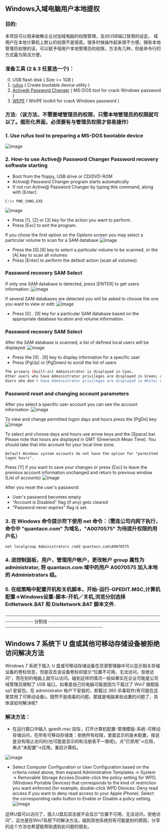 
## Windows入域电脑用户本地提权

### 目的:
本项目可以用来破解企业对加域电脑的权限管理，及对USB端口禁用的设定。
域用户在本地计算机上默认的权限不是很高，很多时候操作起来很不方便。拥有本地管理员权限的话，可以赋予域用户本地管理员的权限，方法有几种，但是命令行的方式最为简洁方便。

### 准备工具 (2 & 3 任意选一个)：
0. USB flash disk ( Size >= 1GB )
1. [rufus](https://rufus.akeo.ie/?locale=zh_CN) ( Create bootable device utility )
2. [Active@ Password Changer](http://www.password-changer.com/download.htm) ( MS-DOS tool for crack Windows password )
3. [WEPE](http://www.wepe.com.cn/download.html) ( WinPE toolkit for crack Windows password )

### 方法:（该方法，不需要域管理员的权限，只需本地管理员的权限就可以了。图形化界面，必须要有与管理员权限才容易操作）

### 1. Use rufus tool to preparing a MS-DOS bootable device

![image](https://github.com/auspbro/domain-admin-crack/blob/master/image/rufus_usage.png)

### 2. How-to use Active@ Password Changer Password recovery softwate starting
* Boot from the floppy, USB drive or CD/DVD-ROM
* Active@ Password Changer program starts automatically
* If not run Active@ Password Changer by typing this command, along with [Enter]:
```
C:\> PWD_CHNG.EXE
```
![image](https://github.com/auspbro/domain-admin-crack/blob/master/image/PWDCHNG_DOS_01.png)

* Press [1], [2] or [3] key for the action you want to perform.
* Press [Esc] to exit the program.

If you chose the first option on the Options screen you may select a particular volume to scan for a SAM database
![image](https://github.com/auspbro/domain-admin-crack/blob/master/image/PWDCHNG_DOS_02.PNG)

* Press the [0].[9] key to select a particular volume to be scanned, or the [A] key to scan all volumes
* Press [Enter] to perform the default action (scan all volumes).

### Password recovery SAM Select 
If only one SAM database is detected, press [ENTER] to get users information:
![image](https://github.com/auspbro/domain-admin-crack/blob/master/image/PWDCHNG_DOS_03_01.PNG)

If several SAM databases are detected you will be asked to choose the one you want to view or edit:
![image](https://github.com/auspbro/domain-admin-crack/blob/master/image/PWDCHNG_DOS_03.PNG)

* Press [0] . [9] key for a particular SAM database based on the appropriate database location and volume information.

### Password recovery SAM Select
After the SAM database is scanned, a list of defined local users will be displayed:
![image](https://github.com/auspbro/domain-admin-crack/blob/master/image/PWDCHNG_DOS_04.PNG)
* Press the [0] . [9] key to display information for a specific user
* Press [PgUp] or [PgDown] to scroll the list of users

```bash
The primary (built-in) Administrator is displayed in Cyan,
Other users who have Administrator privileges are displayed in Green; or, Dark Green if their account has been disabled,
Users who don't have Administrator privileges are displayed in White; or, Grey if their account has been disabled.
```
### Password reset and changing account parameters
After you select a specific user account you can see the account information:
![image](https://github.com/auspbro/domain-admin-crack/blob/master/image/PWDCHNG_DOS_05.PNG)

To view and change permitted logon days and hours press the [PgDn] key:
![image](https://github.com/auspbro/domain-admin-crack/blob/master/image/PWDCHNG_DOS_06.PNG)

To select and choose days and hours use arrow keys and the [Space] bar. Please note that hours are displayed in GMT (Greenwich Mean Time). You should take that into account for your local time zone.
```
Default Windows system accounts do not have the option for "permitted logon hours".
```
Press [Y] if you want to save your changes or press [Esc] to leave the previous account information unchanged and return to previous window (List of accounts)
![image](https://github.com/auspbro/domain-admin-crack/blob/master/image/PWDCHNG_DOS_07_PRO.PNG)

After you reset the user's password:
* User's password becomes empty
* "Account is Disabled" flag (if any) gets cleared
* "Password never expires" flag is set.

### 3. 在 Windows 命令提示符下使用 net 命令：（需连公司内网下执行，命令中 "quantacn.com" 为域名，"A0070575" 为待提升权限的用户名）
```
net localgroup Administrators /add quantacn.com\A0070575  
``` 
### 4. 进控制面板，用户，管理用户帐户，更改帐户 group 属性为 administrator, 将 quantacn.com 域中的用户 A0070575 加入本地的 Administrators 组。
### 5. 在组策略中配置开机和关机脚本，开始-运行-GPEDIT.MSC,计算机配置→Windows设置-脚本-开机／关机,浏览分别选择 EnNetwork.BAT 和 DisNetwork.BAT 脚本文件.


-------------------------------------------------------------------------------------------- 分割线 ---------------------------------------------------------------------------------------------------------


## Windows 7 系统下 U 盘或其他可移动存储设备被拒绝访问解决方法

Windows 7 系统下插入 U 盘或可移动存储设备在资源管理器中可以显示相关存储设备的卷标信息，但是双击该设备卷标却提示“位置不可用，无法访问，拒绝访问”，而在别的电脑上就可以访问。碰到这样的情况一般如果实在企业可能是公司域管理员限制了 USB 端口。如果是自己的电脑可能是因为下载过了 Win7 旗舰版 sp1 安装包，在 administrator 帐户下安装的，卸载过 360 杀毒软件(有可能在这里禁用了可移动设备)。既然不是病毒的问题，那就是电脑某些设置的问题了，具体该如何解决呢?

### 解决方法：
* 在运行窗口中输入 gpedit.msc 回车，打开计算机配置-管理模版-系统-可移动存储访问，在所有可移动存储类：拒绝所有权限，里面显示的是未配置，按说是没有阻止访问的(也可能是显示的和注册表不一致呢)。点“已禁用”->应用，再点“未配置”->应用。重启计算机。

![image](https://github.com/auspbro/domain-admin-crack/blob/master/image/image001.png)

* Select Computer Configuration or User Configuration based on the criteria noted above, then expand Administrative Templates → System → Removable Storage Access.Double-click the policy setting for WPD, (Windows Portable Devices) that corresponds to the kind of restriction you want enforced (for example, double-click WPD Devices: Deny read access if you want to deny read access to your Apple iPhone). Select the corresponding radio button to Enable or Disable a policy setting.
![image](https://github.com/auspbro/domain-admin-crack/blob/master/image/image002.png)

这样U盘可以访问了，插入U盘后双击就不会显示“位置不可用，无法访问，拒绝访问”，这也是在Win7系统下的解决方法，碰到其他系统则有可能是别的原因，分享的这个方法也希望能帮助遇到此问题的朋友。
